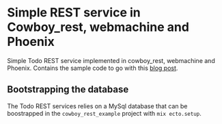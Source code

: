 # Simple REST service in Cowboy_rest, webmachine and Phoenix

Simple Todo REST service implemented in cowboy_rest, webmachine and Phoenix.
Contains the sample code to go with this [blog post](http://erikmejerhansen.github.io/).

## Bootstrapping the database
The Todo REST services relies on a MySql database that can be boostrapped in the `cowboy_rest_example` project with
`mix ecto.setup`.
